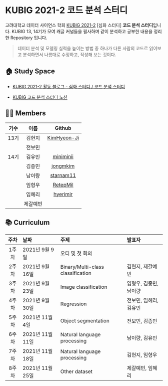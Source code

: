 # KUBIG 2021-2 코드 분석 스터디 

고려대학교 데이터 사이언스 학회 [KUBIG 2021-2](https://kubig-2021-2.tistory.com/) [심화 스터디]  **코드 분석 스터디**입니다.
KUBIG 13, 14기가 모여 캐글 커널들을 필사하며 같이 분석하고 공부한 내용을 정리한 Repository 입니다.   


> 데이터 분석 및 모델링 실력을 높이는 방법 중 하나가 다른 사람의 코드르 읽어보고 분석하면서 나름대로 수정하고, 작성해 보는 것이다.       


## 🏠 Study Space
+ [KUBIG 2021-2 활동 블로그 - 심화 스터디 / 코드 분석 스터디](https://kubig-2021-2.tistory.com/category/%EC%8B%AC%ED%99%94%20%EC%8A%A4%ED%84%B0%EB%94%94/%EC%BD%94%EB%93%9C%20%EB%B6%84%EC%84%9D%20%EC%8A%A4%ED%84%B0%EB%94%94)

+ [KUBIG 코드 분석 스터디 노션](https://cooked-cabin-e21.notion.site/KUBIG-137bc3bf4f5e432ebc3fe68260a64584)


## 👩‍🏫 Members
|기수|이름|Github|
|:---:|:---:|:---:| 
|13기|김현지|[KimHyeon-Ji](https://github.com/KimHyeon-Ji)|
||전보민||
|14기|김유민|[miniminii](https://github.com/miniminii)|
||김종민|[jongmkim](https://github.com/jongmkim)|
||남이량|[starnam11](https://github.com/starnam11)|
||임형우|[RetepMil](https://github.com/RetepMil)|
||임혜리|[hyerimir](https://github.com/hyerimir)|
||제갈예빈||

## 📚 Curriculum
|주차|날짜|주제|발표자|
|:---:|:---|:---|:---| 
|1주차|2021년 9월 9일|오티 및 첫 회의||
|2주차|2021년 9월 16일|Binary/Multi-class classification|김현지, 제갈예빈|
|3주차|2021년 9월 23일|Image classification|임형우, 김종민, 남이량|
|4주차|2021년 9월 30일|Regression|전보민, 임혜리, 김유민|
|5주차|2021년 11월 4일|Object segmentation|전보민, 김종민|
|6주차|2021년 11월 11일|Natural language processing|남이량, 김유민|
|7주차|2021년 11월 18일|Natural language processing|김현지, 임형우|
|8주차|2021년 11월 25일|Other dataset|제갈예빈, 임혜리|
